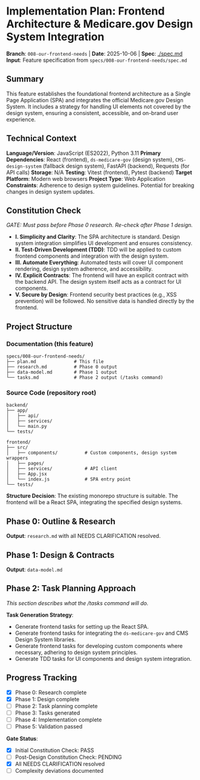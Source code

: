 # Implementation Plan: Frontend Architecture & Medicare.gov Design System Integration

**Branch**: `008-our-frontend-needs` | **Date**: 2025-10-06 | **Spec**: [./spec.md](./spec.md)
**Input**: Feature specification from `specs/008-our-frontend-needs/spec.md`

## Summary
This feature establishes the foundational frontend architecture as a Single Page Application (SPA) and integrates the official Medicare.gov Design System. It includes a strategy for handling UI elements not covered by the design system, ensuring a consistent, accessible, and on-brand user experience.

## Technical Context
**Language/Version**: JavaScript (ES2022), Python 3.11
**Primary Dependencies**: React (frontend), `ds-medicare-gov` (design system), `CMS-design-system` (fallback design system), FastAPI (backend), Requests (for API calls)
**Storage**: N/A
**Testing**: Vitest (frontend), Pytest (backend)
**Target Platform**: Modern web browsers
**Project Type**: Web Application
**Constraints**: Adherence to design system guidelines. Potential for breaking changes in design system updates.

## Constitution Check
*GATE: Must pass before Phase 0 research. Re-check after Phase 1 design.*

- **I. Simplicity and Clarity**: The SPA architecture is standard. Design system integration simplifies UI development and ensures consistency.
- **II. Test-Driven Development (TDD)**: TDD will be applied to custom frontend components and integration with the design system.
- **III. Automate Everything**: Automated tests will cover UI component rendering, design system adherence, and accessibility.
- **IV. Explicit Contracts**: The frontend will have an explicit contract with the backend API. The design system itself acts as a contract for UI components.
- **V. Secure by Design**: Frontend security best practices (e.g., XSS prevention) will be followed. No sensitive data is handled directly by the frontend.

## Project Structure

### Documentation (this feature)
```
specs/008-our-frontend-needs/
├── plan.md              # This file
├── research.md          # Phase 0 output
├── data-model.md        # Phase 1 output
└── tasks.md             # Phase 2 output (/tasks command)
```

### Source Code (repository root)
```
backend/
├── app/
│   ├── api/
│   ├── services/
│   └── main.py
└── tests/

frontend/
├── src/
│   ├── components/          # Custom components, design system wrappers
│   ├── pages/
│   ├── services/            # API client
│   ├── App.jsx
│   └── index.js             # SPA entry point
└── tests/
```

**Structure Decision**: The existing monorepo structure is suitable. The frontend will be a React SPA, integrating the specified design systems.

## Phase 0: Outline & Research
**Output**: `research.md` with all NEEDS CLARIFICATION resolved.

## Phase 1: Design & Contracts
**Output**: `data-model.md`

## Phase 2: Task Planning Approach
*This section describes what the /tasks command will do.*

**Task Generation Strategy**:
- Generate frontend tasks for setting up the React SPA.
- Generate frontend tasks for integrating the `ds-medicare-gov` and CMS Design System libraries.
- Generate frontend tasks for developing custom components where necessary, adhering to design system principles.
- Generate TDD tasks for UI components and design system integration.

## Progress Tracking
- [X] Phase 0: Research complete
- [X] Phase 1: Design complete
- [ ] Phase 2: Task planning complete
- [ ] Phase 3: Tasks generated
- [ ] Phase 4: Implementation complete
- [ ] Phase 5: Validation passed

**Gate Status**:
- [X] Initial Constitution Check: PASS
- [ ] Post-Design Constitution Check: PENDING
- [X] All NEEDS CLARIFICATION resolved
- [ ] Complexity deviations documented